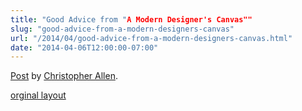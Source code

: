 ```yaml
---
title: "Good Advice from "A Modern Designer's Canvas""
slug: "good-advice-from-a-modern-designers-canvas"
url: "/2014/04/good-advice-from-a-modern-designers-canvas.html"
date: "2014-04-06T12:00:00-07:00"
---
```

<div id="fb-root"></div> <script>(function(d, s, id) { var js, fjs = d.getElementsByTagName(s)[0]; if (d.getElementById(id)) return; js = d.createElement(s); js.id = id; js.src = "//connect.facebook.net/en_US/all.js#xfbml=1"; fjs.parentNode.insertBefore(js, fjs); }(document, 'script', 'facebook-jssdk'));</script>
<div class="fb-post" data-href="https://www.facebook.com/ChristopherRayAllen/posts/10152335412845540" data-width="600"><div class="fb-xfbml-parse-ignore"><a href="https://www.facebook.com/ChristopherRayAllen/posts/10152335412845540">Post</a> by <a href="https://www.facebook.com/ChristopherRayAllen">Christopher Allen</a>.</div></div>
<p class="previous"><a href="/previous/2014/04/good-advice-from-a-modern-designers-canvas.html" rel="syndication">orginal layout</a></p>
